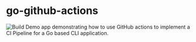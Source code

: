 # go-github-actions
![Build](https://github.com/Yirgacheffe/go-github-actions/workflows/Build/badge.svg)
Demo app demonstrating how to use GitHub actions to implement a CI Pipeline for a Go based CLI application.
